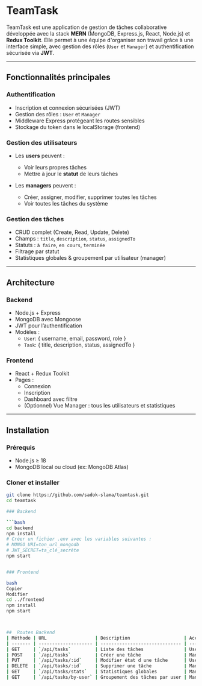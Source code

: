 #  TeamTask

TeamTask est une application de gestion de tâches collaborative développée avec la stack **MERN** (MongoDB, Express.js, React, Node.js) et **Redux Toolkit**. Elle permet à une équipe d'organiser son travail grâce à une interface simple, avec gestion des rôles (`User` et `Manager`) et authentification sécurisée via **JWT**.

---

##  Fonctionnalités principales

### Authentification
- Inscription et connexion sécurisées (JWT)
- Gestion des rôles : `User` et `Manager`
- Middleware Express protégeant les routes sensibles
- Stockage du token dans le localStorage (frontend)

###  Gestion des utilisateurs
- Les **users** peuvent :
  - Voir leurs propres tâches
  - Mettre à jour le **statut** de leurs tâches

- Les **managers** peuvent :
  - Créer, assigner, modifier, supprimer toutes les tâches
  - Voir toutes les tâches du système

###  Gestion des tâches
- CRUD complet (Create, Read, Update, Delete)
- Champs : `title`, `description`, `status`, `assignedTo`
- Statuts : `à faire`, `en cours`, `terminée`
- Filtrage par statut
- Statistiques globales & groupement par utilisateur (manager)

---

##  Architecture

###  Backend
- Node.js + Express
- MongoDB avec Mongoose
- JWT pour l’authentification
- Modèles :
  - `User`: { username, email, password, role }
  - `Task`: { title, description, status, assignedTo }

###  Frontend
- React + Redux Toolkit
- Pages :
  - Connexion
  - Inscription
  - Dashboard avec filtre
  - (Optionnel) Vue Manager : tous les utilisateurs et statistiques

---

## Installation

### Prérequis
- Node.js ≥ 18
- MongoDB local ou cloud (ex: MongoDB Atlas)

###  Cloner et installer

```bash
git clone https://github.com/sadok-slama/teamtask.git
cd teamtask

### Backend

```bash
cd backend
npm install
# Créer un fichier .env avec les variables suivantes :
# MONGO_URI=ton_url_mongodb
# JWT_SECRET=ta_clé_secrète
npm start


### Frontend

bash
Copier
Modifier
cd ../frontend
npm install
npm start



##  Routes Backend
| Méthode | URL                  | Description                    | Accès        |
| ------- | -------------------- | ------------------------------ | ------------ |
| GET     | `/api/tasks`         | Liste des tâches               | User/Manager |
| POST    | `/api/tasks`         | Créer une tâche                | Manager      |
| PUT     | `/api/tasks/:id`     | Modifier état d une tâche      | User/Manager |
| DELETE  | `/api/tasks/:id`     | Supprimer une tâche            | Manager      |
| GET     | `/api/tasks/stats`   | Statistiques globales          | Manager      |
| GET     | `/api/tasks/by-user` | Groupement des tâches par user | Manager      |
